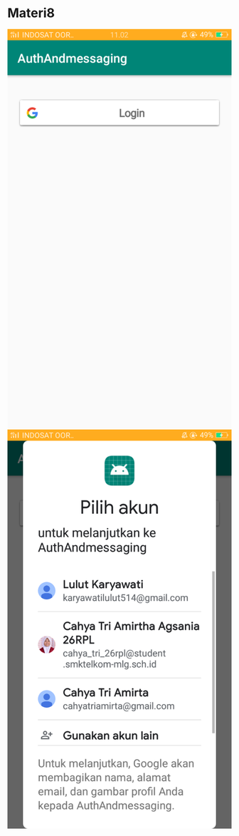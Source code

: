 # Materi8
![alt text](https://github.com/cahyaamirtha/Materi8/blob/master/materi%208%20(2).png)
![alt text](https://github.com/cahyaamirtha/Materi8/blob/master/materi%208%20(1).png)
